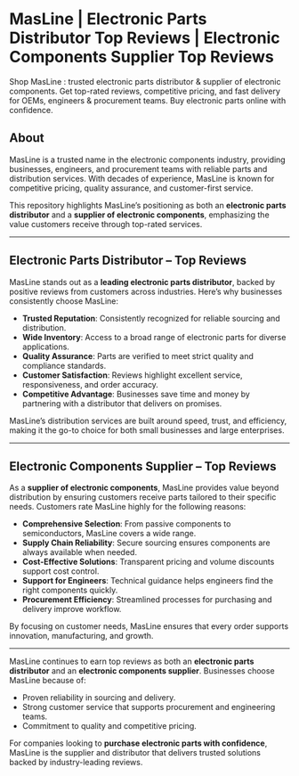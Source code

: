 # MasLine | Electronic Parts Distributor Top Reviews | Electronic Components Supplier Top Reviews

Shop MasLine : trusted electronic parts distributor &amp; supplier of electronic components. Get top-rated reviews, competitive pricing, and fast delivery for OEMs, engineers &amp; procurement teams. Buy electronic parts online with confidence.

## About  
MasLine is a trusted name in the electronic components industry, providing businesses, engineers, and procurement teams with reliable parts and distribution services. With decades of experience, MasLine is known for competitive pricing, quality assurance, and customer-first service.  

This repository highlights MasLine’s positioning as both an **electronic parts distributor** and a **supplier of electronic components**, emphasizing the value customers receive through top-rated services.  

---

## Electronic Parts Distributor – Top Reviews  

MasLine stands out as a **leading electronic parts distributor**, backed by positive reviews from customers across industries. Here’s why businesses consistently choose MasLine:  

- **Trusted Reputation**: Consistently recognized for reliable sourcing and distribution.  
- **Wide Inventory**: Access to a broad range of electronic parts for diverse applications.  
- **Quality Assurance**: Parts are verified to meet strict quality and compliance standards.  
- **Customer Satisfaction**: Reviews highlight excellent service, responsiveness, and order accuracy.  
- **Competitive Advantage**: Businesses save time and money by partnering with a distributor that delivers on promises.  

MasLine’s distribution services are built around speed, trust, and efficiency, making it the go-to choice for both small businesses and large enterprises.  

---

## Electronic Components Supplier – Top Reviews  

As a **supplier of electronic components**, MasLine provides value beyond distribution by ensuring customers receive parts tailored to their specific needs. Customers rate MasLine highly for the following reasons:  

- **Comprehensive Selection**: From passive components to semiconductors, MasLine covers a wide range.  
- **Supply Chain Reliability**: Secure sourcing ensures components are always available when needed.  
- **Cost-Effective Solutions**: Transparent pricing and volume discounts support cost control.  
- **Support for Engineers**: Technical guidance helps engineers find the right components quickly.  
- **Procurement Efficiency**: Streamlined processes for purchasing and delivery improve workflow.  

By focusing on customer needs, MasLine ensures that every order supports innovation, manufacturing, and growth.  

---

MasLine continues to earn top reviews as both an **electronic parts distributor** and an **electronic components supplier**. Businesses choose MasLine because of:  

- Proven reliability in sourcing and delivery.  
- Strong customer service that supports procurement and engineering teams.  
- Commitment to quality and competitive pricing.  

For companies looking to **purchase electronic parts with confidence**, MasLine is the supplier and distributor that delivers trusted solutions backed by industry-leading reviews.

